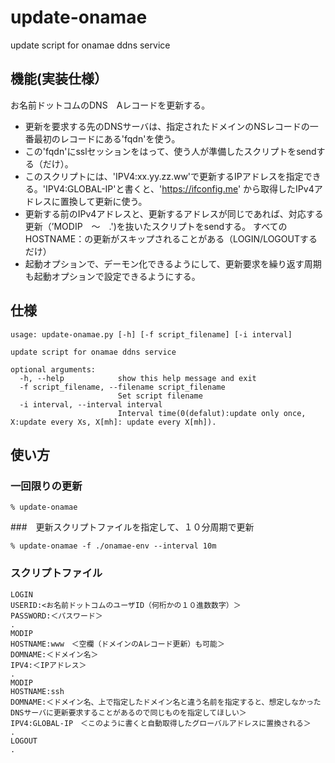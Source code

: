 # update-onamae
update script for onamae ddns service

## 機能(実装仕様）
お名前ドットコムのDNS　Aレコードを更新する。
- 更新を要求する先のDNSサーバは、指定されたドメインのNSレコードの一番最初のレコードにある'fqdn'を使う。
- この'fqdn'にsslセッションをはって、使う人が準備したスクリプトをsendする（だけ）。
- このスクリプトには、'IPV4:xx.yy.zz.ww'で更新するIPアドレスを指定できる。'IPV4:GLOBAL-IP'と書くと、'https://ifconfig.me'
から取得したIPv4アドレスに置換して更新に使う。
- 更新する前のIPv4アドレスと、更新するアドレスが同じであれば、対応する更新（’MODIP　〜　.')を抜いたスクリプトをsendする。
すべてのHOSTNAME：の更新がスキップされることがある（LOGIN/LOGOUTするだけ）
- 起動オプションで、デーモン化できるようにして、更新要求を繰り返す周期も起動オプションで設定できるようにする。

## 仕様

```
usage: update-onamae.py [-h] [-f script_filename] [-i interval]

update script for onamae ddns service

optional arguments:
  -h, --help            show this help message and exit
  -f script_filename, --filename script_filename
                        Set script filename
  -i interval, --interval interval
                        Interval time(0(defalut):update only once, X:update every Xs, X[mh]: update every X[mh]).
```

## 使い方
### 一回限りの更新
```
% update-onamae
```
###　更新スクリプトファイルを指定して、１０分周期で更新
```
% update-onamae -f ./onamae-env --interval 10m
```
### スクリプトファイル

```
LOGIN
USERID:<お名前ドットコムのユーザID（何桁かの１０進数数字）＞
PASSWORD:＜パスワード＞
.
MODIP
HOSTNAME:www　＜空欄（ドメインのAレコード更新）も可能＞
DOMNAME:＜ドメイン名＞
IPV4:＜IPアドレス＞
.
MODIP
HOSTNAME:ssh
DOMNAME:＜ドメイン名、上で指定したドメイン名と違う名前を指定すると、想定しなかったDNSサーバに更新要求することがあるので同じものを指定してほしい＞
IPV4:GLOBAL-IP　＜このように書くと自動取得したグローバルアドレスに置換される＞
.
LOGOUT
.
```
